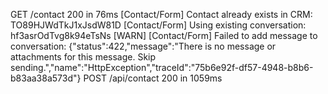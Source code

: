  GET /contact 200 in 76ms
[Contact/Form] Contact already exists in CRM: TO89HJWdTkJ1xJsdW81D
[Contact/Form] Using existing conversation: hf3asrOdTvg8k94eTsNs
[WARN] [Contact/Form] Failed to add message to conversation: {"status":422,"message":"There is no message or attachments for this message. Skip sending.","name":"HttpException","traceId":"75b6e92f-df57-4948-b8b6-b83aa38a573d"}
 POST /api/contact 200 in 1059ms